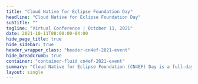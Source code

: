 ```yaml
---
title: "Cloud Native for Eclipse Foundation Day"
headline: "Cloud Native for Eclipse Foundation Day"
subtitle: ""
tagline: "Virtual Conference | October 11, 2021"
date: 2021-10-11T08:00:00-04:00
hide_page_title: true
hide_sidebar: true
header_wrapper_class: "header-cn4ef-2021-event"
hide_breadcrumb: true
container: "container-fluid cn4ef-2021-event"
summary: "Cloud Native for Eclipse Foundation (CN4EF) Day is a full-day of expert talks, demos, and thought-provoking sessions focused on enterprise applications implemented using Eclipse Foundation projects on Kubernetes -- from the cloud and all the way to the edge. The Eclipse Cloud Development Tools, Jakarta EE, MicroProfile, and Eclipse Edge Native communities will all be represented."
layout: single
---
```


